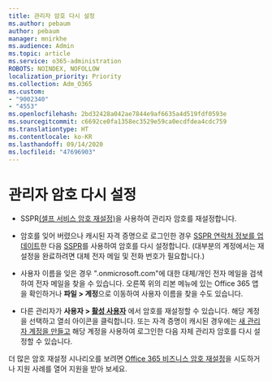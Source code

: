 ```yaml
---
title: 관리자 암호 다시 설정
ms.author: pebaum
author: pebaum
manager: mnirkhe
ms.audience: Admin
ms.topic: article
ms.service: o365-administration
ROBOTS: NOINDEX, NOFOLLOW
localization_priority: Priority
ms.collection: Adm_O365
ms.custom:
- "9002340"
- "4553"
ms.openlocfilehash: 2bd32428a042ae7844e9af6635a4d519fdf0593e
ms.sourcegitcommit: c6692ce0fa1358ec3529e59ca0ecdfdea4cdc759
ms.translationtype: HT
ms.contentlocale: ko-KR
ms.lasthandoff: 09/14/2020
ms.locfileid: "47696903"
---
```

# <a name="admin-password-reset"></a>관리자 암호 다시 설정

- SSPR[(셀프 서비스 암호 재설정)](https://passwordreset.microsoftonline.com/)을 사용하여 관리자 암호를 재설정합니다.

- 암호를 잊어 버렸으나 캐시된 자격 증명으로 로그인한 경우 [SSPR 연락처 정보를 업데이트](https://go.microsoft.com/fwlink/?linkid=849451)한 다음 [SSPR](https://passwordreset.microsoftonline.com/)를 사용하여 암호를 다시 설정합니다.  (대부분의 계정에서는 재설정을 완료하려면 대체 전자 메일 및 전화 번호가 필요합니다.)

- 사용자 이름을 잊은 경우 ".onmicrosoft.com"에 대한 대체/개인 전자 메일을 검색하여 전자 메일을 찾을 수 있습니다.  오른쪽 위의 리본 메뉴에 있는 Office 365 앱을 확인하거나 **파일 > 계정**으로 이동하여 사용자 이름을 찾을 수도 있습니다.

- 다른 관리자가 **사용자 > [활성 사용자](https://portal.office.com/adminportal/home#/users)** 에서 암호를 재설정할 수 있습니다. 해당 계정을 선택하고 열쇠 아이콘을 클릭합니다.  또는 자격 증명이 캐시된 경우에는 [새 관리자 계정을 만들고](https://portal.office.com/adminportal/home#/users) 해당 계정을 사용하여 로그인한 다음 자체 관리자 암호를 다시 설정할 수 있습니다.

더 많은 암호 재설정 시나리오를 보려면 [Office 365 비즈니스 암호 재설정](https://docs.microsoft.com/microsoft-365/admin/add-users/reset-passwords)을 시도하거나 지원 사례를 열어 지원을 받아 보세요.
